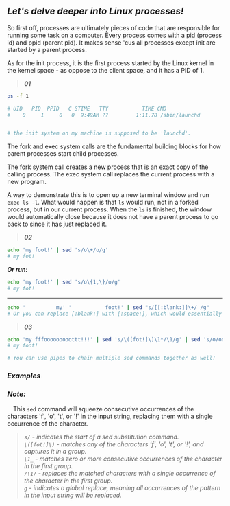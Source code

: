 ## _Let's delve deeper into Linux processes!_

So first off, processes are ultimately pieces of code that are responsible for running some task on a computer. Every process comes with a pid (process id) and ppid (parent pid). It makes sense 'cus all processes except init are started by a parent process.

As for the init process, it is the first process started by the Linux kernel in the kernel space - as oppose to the client space, and it has a PID of 1.

> **_01_**

```bash
ps -f 1

# UID   PID  PPID   C STIME   TTY           TIME CMD
#    0     1     0   0  9:49AM ??         1:11.78 /sbin/launchd


# the init system on my machine is supposed to be 'launchd'.
```

The fork and exec system calls are the fundamental building blocks for how parent processes start child processes.

The fork system call creates a new process that is an exact copy of the calling process. The exec system call replaces the current process with a new program.

A way to demonstrate this is to open up a new terminal window and run `exec ls -l`. What would happen is that `ls` would run, not in a forked process, but in our current process. When the `ls` is finished, the window would automatically close because it does not have a parent process to go back to since it has just replaced it.
> **_02_**

```bash
echo 'my foot!' | sed 's/o\+/o/g'
# my fot!
```

**_Or run:_**

```bash
echo 'my foot!' | sed 's/o\{1,\}/o/g'
# my fot!
```

---

```bash
echo '          my' '           foot!' | sed "s/[[:blank:]]\+/ /g"
# Or you can replace [:blank:] with [:space:], which would essentially do the same thing.
```

> **_03_**

```bash
echo 'my fffooooooooottt!!!' | sed 's/\([fot!]\)\1*/\1/g' | sed 's/o/oo/g'
# my foot!

# You can use pipes to chain multiple sed commands together as well!
```

### _Examples_

### **_Note:_**

&ensp;&ensp;This `sed` command will squeeze consecutive occurrences of the characters 'f', 'o', 't', or '!' in the input string, replacing them with a single occurrence of the character.

> _`s/` - indicates the start of a sed substitution command._  
> _`\([fot!]\)` - matches any of the characters 'f', 'o', 't', or '!', and captures it in a group._  
> _`\1_` - matches zero or more consecutive occurrences of the character in the first group._  
> _`/\1/` - replaces the matched characters with a single occurrence of the character in the first group._  
> _`g` - indicates a global replace, meaning all occurrences of the pattern in the input string will be replaced._
